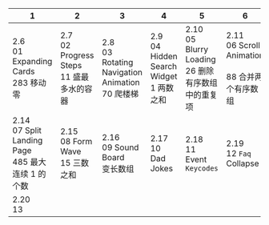 | 1                                                        | 2                                               | 3                                                      | 4                                              | 5                                                        | 6                                                         |
| -------------------------------------------------------- | ----------------------------------------------- | ------------------------------------------------------ | ---------------------------------------------- | -------------------------------------------------------- | --------------------------------------------------------- |
| 2.6<br/>01 Expanding Cards<br/>283 移动零                | 2.7<br/>02 Progress Steps<br/>11 盛最多水的容器 | 2.8<br/>03 Rotating Navigation Animation<br/>70 爬楼梯 | 2.9<br/>04 Hidden Search Widget<br/>1 两数之和 | 2.10<br/>05 Blurry Loading<br/>26 删除有序数组中的重复项 | 2.11<br/>06 Scroll Animation<br/><br/>88 合并两个有序数组 |
| 2.14<br/>07 Split Landing Page<br/>485 最大连续 1 的个数 | 2.15<br/>08 Form Wave<br/>15 三数之和           | 2.16<br/>09 Sound Board<br/>变长数组                   | 2.17<br/>10 Dad Jokes<br/>                     | 2.18<br/>11 Event `Keycodes`<br/>                        | 2.19<br/>12 `Faq` Collapse<br/>                           |
| 2.20<br/>13<br/>                                         |                                                 |                                                        |                                                |                                                          |                                                           |

